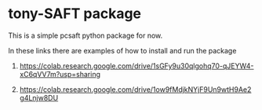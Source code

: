 # tony-SAFT package

This is a simple pcsaft python package for now.

In these links there are examples of how to install and run the package

 1. https://colab.research.google.com/drive/1sGFy9u30qlgohq70-qJEYW4-xC6qVV7m?usp=sharing
 
 1. https://colab.research.google.com/drive/1ow9fMdjkNYjF9Un9wtH9Ae2g4Lnjw8DU